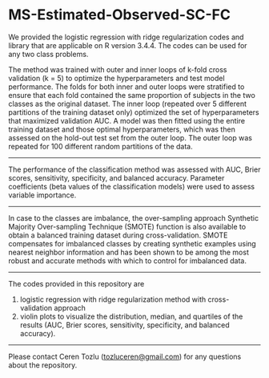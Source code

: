 # MS-Estimated-Observed-SC-FC

We provided the logistic regression with ridge regularization codes and library that are applicable on R version 3.4.4. The codes can be used for any two class problems.

The method was trained with outer and inner loops of k-fold cross validation (k = 5) to optimize the hyperparameters and test model performance. The folds for both inner and outer loops were stratified to ensure that each fold contained the same proportion of subjects in the two classes as the original dataset. The inner loop (repeated over 5 different partitions of the training dataset only) optimized the set of hyperparameters that maximized validation AUC. A model was then fitted using the entire training dataset and those optimal hyperparameters, which was then assessed on the hold-out test set from the outer loop. The outer loop was repeated for 100 different random partitions of the data.

---
The performance of the classification method was assessed with AUC, Brier scores, sensitivity, specificity, and balanced accuracy. Parameter coefficients (beta values of the classification models) were used to assess variable importance.

---

In case to the classes are imbalance, the over-sampling approach Synthetic Majority Over-sampling Technique (SMOTE) function is also available to obtain a balanced training dataset during cross-validation. SMOTE compensates for imbalanced classes by creating synthetic examples using nearest neighbor information and has been shown to be among the most robust and accurate methods with which to control for imbalanced data. 

---

The codes provided in this repository are
1. logistic regression with ridge regularization method with cross-validation approach
2. violin plots to visualize the distribution, median, and quartiles of the results (AUC, Brier scores, sensitivity, specificity, and balanced accuracy).

---

Please contact Ceren Tozlu (tozluceren@gmail.com) for any questions about the repository.

